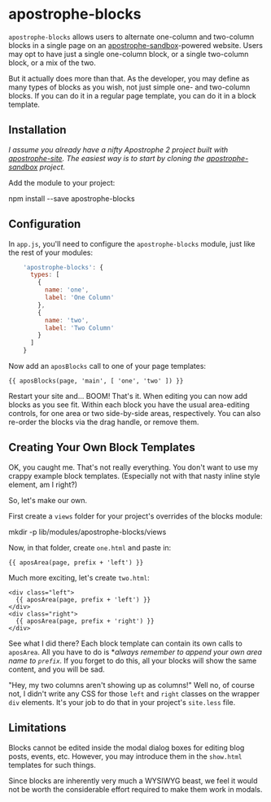 # apostrophe-blocks

`apostrophe-blocks` allows users to alternate one-column and two-column blocks in a single page on an [apostrophe-sandbox](https://github.com/apostrophe-sandbox)-powered website. Users may opt to have just a single one-column block, or a single two-column block, or a mix of the two.

But it actually does more than that. As the developer, you may define as many types of blocks as you wish, not just simple one- and two-column blocks. If you can do it in a regular page template, you can do it in a block template.

## Installation

*I assume you already have a nifty Apostrophe 2 project built with [apostrophe-site](https://github.com/punkave/apostrophe-site). The easiest way is to start by cloning the [apostrophe-sandbox](https://github.com/apostrophe-sandbox) project.*

Add the module to your project:

npm install --save apostrophe-blocks

## Configuration

In `app.js`, you'll need to configure the `apostrophe-blocks` module, just like the rest of your modules:

```javascript
    'apostrophe-blocks': {
      types: [
        {
          name: 'one',
          label: 'One Column'
        },
        {
          name: 'two',
          label: 'Two Column'
        }
      ]
    }
```

Now add an `aposBlocks` call to one of your page templates:

    {{ aposBlocks(page, 'main', [ 'one', 'two' ]) }}

Restart your site and... BOOM! That's it. When editing you can now add blocks as you see fit. Within each block you have the usual area-editing controls, for one area or two side-by-side areas, respectively. You can also re-order the blocks via the drag handle, or remove them.

## Creating Your Own Block Templates

OK, you caught me. That's not really everything. You don't want to use my crappy example block templates. (Especially not with that nasty inline style element, am I right?)

So, let's make our own.

First create a `views` folder for your project's overrides of the blocks module:

mkdir -p lib/modules/apostrophe-blocks/views

Now, in that folder, create `one.html` and paste in:

```twig
{{ aposArea(page, prefix + 'left') }}
```

Much more exciting, let's create `two.html`:

```twig
<div class="left">
  {{ aposArea(page, prefix + 'left') }}
</div>
<div class="right">
  {{ aposArea(page, prefix + 'right') }}
</div>
```

See what I did there? Each block template can contain its own calls to `aposArea`. All you have to do is **always remember to append your own area name to `prefix`.* If you forget to do this, all your blocks will show the same content, and you will be sad.

"Hey, my two columns aren't showing up as columns!" Well no, of course not, I didn't write any CSS for those `left` and `right` classes on the wrapper `div` elements. It's your job to do that in your project's `site.less` file.

## Limitations

Blocks cannot be edited inside the modal dialog boxes for editing blog posts, events, etc. However, you may introduce them in the `show.html` templates for such things.

Since blocks are inherently very much a WYSIWYG beast, we feel it would not be worth the considerable effort required to make them work in modals.
